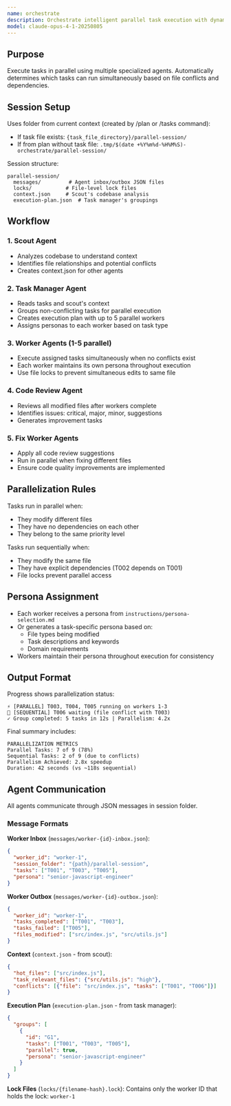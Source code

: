 ```yaml
---
name: orchestrate
description: Orchestrate intelligent parallel task execution with dynamic agents
model: claude-opus-4-1-20250805
---
```


## Purpose

Execute tasks in parallel using multiple specialized agents. Automatically determines which tasks can run simultaneously based on file conflicts and dependencies.

## Session Setup

Uses folder from current context (created by /plan or /tasks command):
- If task file exists: `{task_file_directory}/parallel-session/`
- If from plan without task file: `.tmp/$(date +%Y%m%d-%H%M%S)-orchestrate/parallel-session/`

Session structure:
```
parallel-session/
  messages/         # Agent inbox/outbox JSON files
  locks/           # File-level lock files
  context.json     # Scout's codebase analysis
  execution-plan.json  # Task manager's groupings
```

## Workflow

### 1. Scout Agent
- Analyzes codebase to understand context
- Identifies file relationships and potential conflicts
- Creates context.json for other agents

### 2. Task Manager Agent
- Reads tasks and scout's context
- Groups non-conflicting tasks for parallel execution
- Creates execution plan with up to 5 parallel workers
- Assigns personas to each worker based on task type

### 3. Worker Agents (1-5 parallel)
- Execute assigned tasks simultaneously when no conflicts exist
- Each worker maintains its own persona throughout execution
- Use file locks to prevent simultaneous edits to same file

### 4. Code Review Agent
- Reviews all modified files after workers complete
- Identifies issues: critical, major, minor, suggestions
- Generates improvement tasks

### 5. Fix Worker Agents
- Apply all code review suggestions
- Run in parallel when fixing different files
- Ensure code quality improvements are implemented

## Parallelization Rules

Tasks run in parallel when:
- They modify different files
- They have no dependencies on each other
- They belong to the same priority level

Tasks run sequentially when:
- They modify the same file
- They have explicit dependencies (T002 depends on T001)
- File locks prevent parallel access

## Persona Assignment

- Each worker receives a persona from `instructions/persona-selection.md`
- Or generates a task-specific persona based on:
  - File types being modified
  - Task descriptions and keywords
  - Domain requirements
- Workers maintain their persona throughout execution for consistency

## Output Format

Progress shows parallelization status:
```
⚡ [PARALLEL] T003, T004, T005 running on workers 1-3
🔄 [SEQUENTIAL] T006 waiting (file conflict with T003)
✓ Group completed: 5 tasks in 12s | Parallelism: 4.2x
```

Final summary includes:
```
PARALLELIZATION METRICS
Parallel Tasks: 7 of 9 (78%)
Sequential Tasks: 2 of 9 (due to conflicts)
Parallelism Achieved: 2.8x speedup
Duration: 42 seconds (vs ~118s sequential)
```

## Agent Communication

All agents communicate through JSON messages in session folder.

### Message Formats

**Worker Inbox** (`messages/worker-{id}-inbox.json`):
```json
{
  "worker_id": "worker-1",
  "session_folder": "{path}/parallel-session",
  "tasks": ["T001", "T003", "T005"],
  "persona": "senior-javascript-engineer"
}
```

**Worker Outbox** (`messages/worker-{id}-outbox.json`):
```json
{
  "worker_id": "worker-1",
  "tasks_completed": ["T001", "T003"],
  "tasks_failed": ["T005"],
  "files_modified": ["src/index.js", "src/utils.js"]
}
```

**Context** (`context.json` - from scout):
```json
{
  "hot_files": ["src/index.js"],
  "task_relevant_files": {"src/utils.js": "high"},
  "conflicts": [{"file": "src/index.js", "tasks": ["T001", "T006"]}]
}
```

**Execution Plan** (`execution-plan.json` - from task manager):
```json
{
  "groups": [
    {
      "id": "G1",
      "tasks": ["T001", "T003", "T005"],
      "parallel": true,
      "persona": "senior-javascript-engineer"
    }
  ]
}
```

**Lock Files** (`locks/{filename-hash}.lock`):
Contains only the worker ID that holds the lock: `worker-1`
